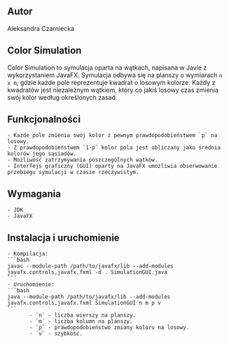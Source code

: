 ## Autor
Aleksandra Czarniecka

## Color Simulation

Color Simulation to symulacja oparta na wątkach, napisana w Javie z wykorzystaniem JavaFX. Symulacja odbywa się na planszy o wymiarach `n x m`, gdzie każde pole reprezentuje kwadrat o losowym kolorze. Każdy z kwadratów jest niezależnym wątkiem, który co jakiś losowy czas zmienia swój kolor według określonych zasad.

## Funkcjonalności

	- Każde pole zmienia swój kolor z pewnym prawdopodobieństwem `p` na losowy.
	- Z prawdopodobieństwem `1-p` kolor pola jest obliczany jako średnia kolorów jego sąsiadów.
	- Możliwość zatrzymywania poszczególnych wątków.
	- Interfejs graficzny (GUI) oparty na JavaFX umożliwia obserwowanie przebiegu symulacji w czasie rzeczywistym.

## Wymagania

	- JDK
	- JavaFX

## Instalacja i uruchomienie

	- Kompilacja:
	```bash
	javac --module-path /path/to/javafx/lib --add-modules javafx.controls,javafx.fxml -d . SimulationGUI.java
	```
	- Uruchomienie:
	```bash
	java --module-path /path/to/javafx/lib --add-modules javafx.controls,javafx.fxml SimulationGUI n m p v
	```
		   - `n` - liczba wierszy na planszy.
		   - `m` - liczba kolumn na planszy.
		   - `p` - prawdopodobieństwo zmiany koloru na losowy.
		   - `v` - szybkość.

